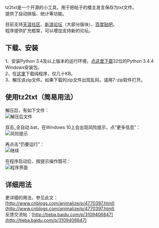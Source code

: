 tz2txt是一个开源的小工具，用于把帖子的楼主发言保存为txt文件。  
提供了自动排版、统计等功能。
  
目前支持[天涯社区](http://bbs.tianya.cn/)、[新浪论坛](http://bbs.sina.com.cn/)（大部分版块）、[百度贴吧](http://tieba.baidu.com/)。  
程序提供扩充框架，可以增加支持新的论坛。

下载、安装
------

1、安装Python 3.4及以上版本的运行环境，[点这里下载](https://www.python.org/ftp/python/3.4.4/python-3.4.4.msi)32位的Python 3.4.4 Windows安装包。  
2、在[这里](https://github.com/animalize/tz2txt/archive/master.zip)下载纯程序，仅几十KB。  
3、解压该zip文件。如果下载的zip文件出现乱码，请用7-zip软件打开。

使用tz2txt（简易用法）
------

解压后，有如下文件：  
![解压后文件](https://raw.githubusercontent.com/animalize/pics/master/tz2txt/1.png)

双击_全自动.bat，在Windows 10上会出现风险提示，点“更多信息”：  
![风险提示](https://raw.githubusercontent.com/animalize/pics/master/tz2txt/2.png)

再点击“仍要运行”：  
![继续](https://raw.githubusercontent.com/animalize/pics/master/tz2txt/3.png)

在程序启动后，按提示操作既可：  
![程序界面](https://raw.githubusercontent.com/animalize/pics/master/tz2txt/4.png)


详细用法
------

更详细的用法，参见此文：[http://www.cnblogs.com/animalize/p/4770397.html](http://www.cnblogs.com/animalize/p/4770397.html)  
反馈交流帖：[http://tieba.baidu.com/p/3109406847](http://tieba.baidu.com/p/3109406847)